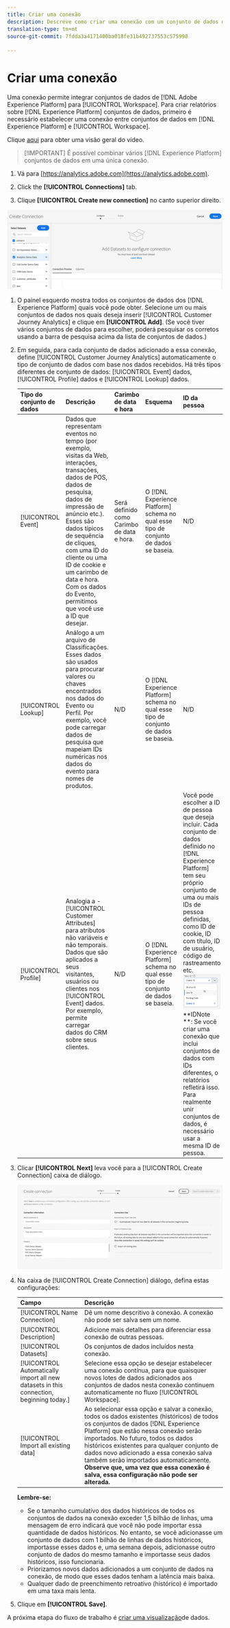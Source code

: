 ```yaml
---
title: Criar uma conexão
description: Descreve como criar uma conexão com um conjunto de dados da plataforma no Customer Journey Analytics.
translation-type: tm+mt
source-git-commit: 7fdda3a4171400ba018fe31b492737553c575998

---
```



# Criar uma conexão

Uma conexão permite integrar conjuntos de dados de [!DNL Adobe Experience Platform] para [!UICONTROL Workspace]. Para criar relatórios sobre [!DNL Experience Platform] conjuntos de dados, primeiro é necessário estabelecer uma conexão entre conjuntos de dados em [!DNL Experience Platform] e [!UICONTROL Workspace].

Clique [aqui](https://docs.adobe.com/content/help/en/platform-learn/tutorials/cja/connecting-customer-journey-analytics-to-data-sources-in-platform.html) para obter uma visão geral do vídeo.

>[!IMPORTANT] É possível combinar vários [!DNL Experience Platform] conjuntos de dados em uma única conexão.

1. Vá para [https://analytics.adobe.com](https://analytics.adobe.com).

1. Click the **[!UICONTROL Connections]** tab.

1. Clique **[!UICONTROL Create new connection]** no canto superior direito.

![Criar conexão](assets/create-connection.png)

1. O painel esquerdo mostra todos os conjuntos de dados dos [!DNL Experience Platform] quais você pode obter. Selecione um ou mais conjuntos de dados nos quais deseja inserir [!UICONTROL Customer Journey Analytics] e clique em **[!UICONTROL Add]**. (Se você tiver vários conjuntos de dados para escolher, poderá pesquisar os corretos usando a barra de pesquisa acima da lista de conjuntos de dados.)

1. Em seguida, para cada conjunto de dados adicionado a essa conexão, define [!UICONTROL Customer Journey Analytics] automaticamente o tipo de conjunto de dados com base nos dados recebidos. Há três tipos diferentes de conjunto de dados: [!UICONTROL Event] dados, [!UICONTROL Profile] dados e [!UICONTROL Lookup] dados.

   | Tipo do conjunto de dados | Descrição | Carimbo de data e hora | Esquema | ID da pessoa |
   |---|---|---|---|---|
   | [!UICONTROL Event] | Dados que representam eventos no tempo (por exemplo, visitas da Web, interações, transações, dados de POS, dados de pesquisa, dados de impressão de anúncio etc.). Esses são dados típicos de sequência de cliques, com uma ID do cliente ou uma ID de cookie e um carimbo de data e hora. Com os dados do Evento, permitimos que você use a ID que desejar. | Será definido como Carimbo de data e hora. | O [!DNL Experience Platform] schema no qual esse tipo de conjunto de dados se baseia. | N/D |
   | [!UICONTROL Lookup] | Análogo a um arquivo de Classificações. Esses dados são usados para procurar valores ou chaves encontrados nos dados do Evento ou Perfil. Por exemplo, você pode carregar dados de pesquisa que mapeiam IDs numéricas nos dados do evento para nomes de produtos. | N/D | O [!DNL Experience Platform] schema no qual esse tipo de conjunto de dados se baseia. | N/D |
   | [!UICONTROL Profile] | Analogia a - [!UICONTROL Customer Attributes] para atributos não variáveis e não temporais. Dados que são aplicados a seus visitantes, usuários ou clientes nos [!UICONTROL Event] dados. Por exemplo, permite carregar dados do CRM sobre seus clientes. | N/D | O [!DNL Experience Platform] schema no qual esse tipo de conjunto de dados se baseia. | Você pode escolher a ID de pessoa que deseja incluir. Cada conjunto de dados definido no [!DNL Experience Platform] tem seu próprio conjunto de uma ou mais IDs de pessoa definidas, como ID de cookie, ID com título, ID de usuário, código de rastreamento etc.<br>![Pessoa](assets/person-id.png)**IDNote **: Se você criar uma conexão que inclui conjuntos de dados com IDs diferentes, o relatórios refletirá isso. Para realmente unir conjuntos de dados, é necessário usar a mesma ID de pessoa. |

1. Clicar **[!UICONTROL Next]** leva você para a [!UICONTROL Create Connection] caixa de diálogo.

   ![Criar conexão](assets/create-connection2.png)

1. Na caixa de [!UICONTROL Create Connection] diálogo, defina estas configurações:

   | Campo | Descrição |
   |---|---|
   | [!UICONTROL Name Connection] | Dê um nome descritivo à conexão. A conexão não pode ser salva sem um nome. |
   | [!UICONTROL Description] | Adicione mais detalhes para diferenciar essa conexão de outras pessoas. |
   | [!UICONTROL Datasets] | Os conjuntos de dados incluídos nesta conexão. |
   | [!UICONTROL Automatically import all new datasets in this connection, beginning today.] | Selecione essa opção se desejar estabelecer uma conexão contínua, para que quaisquer novos lotes de dados adicionados aos conjuntos de dados nesta conexão continuem automaticamente no fluxo [!UICONTROL Workspace]. |
   | [!UICONTROL Import all existing data] | Ao selecionar essa opção e salvar a conexão, todos os dados existentes (históricos) de todos os conjuntos de dados [!DNL Experience Platform] que estão nessa conexão serão importados. No futuro, todos os dados históricos existentes para qualquer conjunto de dados novo adicionado a essa conexão salva também serão importados automaticamente. <br>**Observe que, uma vez que essa conexão é salva, essa configuração não pode ser alterada.** |

   **Lembre-se:**

   * Se o tamanho cumulativo dos dados históricos de todos os conjuntos de dados na conexão exceder 1,5 bilhão de linhas, uma mensagem de erro indicará que você não pode importar essa quantidade de dados históricos. No entanto, se você adicionasse um conjunto de dados com 1 bilhão de linhas de dados históricos, importasse esses dados e, uma semana depois, adicionasse outro conjunto de dados do mesmo tamanho e importasse seus dados históricos, isso funcionaria.
   * Priorizamos novos dados adicionados a um conjunto de dados na conexão, de modo que esses dados tenham a latência mais baixa.
   * Qualquer dado de preenchimento retroativo (histórico) é importado em uma taxa mais lenta.

1. Clique em **[!UICONTROL Save]**.

A próxima etapa do fluxo de trabalho é [criar uma visualização](/help/data-views/create-dataview.md)de dados.
